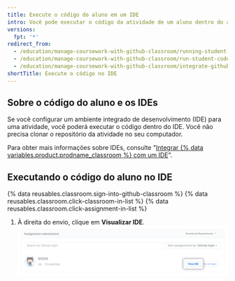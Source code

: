 ```yaml
---
title: Execute o código do aluno em um IDE
intro: Você pode executar o código da atividade de um aluno dentro do ambiente de desenvolvimento integrado (IDE) que você configurou para a atividade.
versions:
  fpt: '*'
redirect_from:
  - /education/manage-coursework-with-github-classroom/running-student-code
  - /education/manage-coursework-with-github-classroom/run-student-code-in-an-online-ide
  - /education/manage-coursework-with-github-classroom/integrate-github-classroom-with-an-ide/run-student-code-in-an-online-ide
shortTitle: Execute o código no IDE
---
```


## Sobre o código do aluno e os IDEs

Se você configurar um ambiente integrado de desenvolvimento (IDE) para uma atividade, você poderá executar o código dentro do IDE. Você não precisa clonar o repositório da atividade no seu computador.

Para obter mais informações sobre IDEs, consulte "[Integrar {% data variables.product.prodname_classroom %} com um IDE](/education/manage-coursework-with-github-classroom/integrate-github-classroom-with-an-ide/integrate-github-classroom-with-an-ide)".

## Executando o código do aluno no IDE

{% data reusables.classroom.sign-into-github-classroom %}
{% data reusables.classroom.click-classroom-in-list %}
{% data reusables.classroom.click-assignment-in-list %}
1. À direita do envio, clique em **Visualizar IDE**. ![Botão "Visualizar IDE" para envio usando um IDE on-line](/assets/images/help/classroom/assignments-click-view-ide.png)
